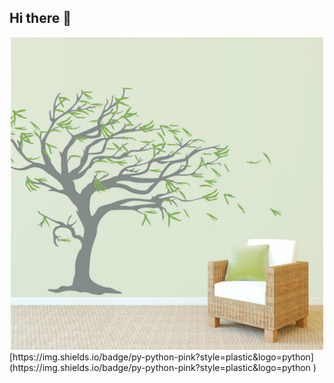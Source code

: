 ## Hi there 👋
<div id="header" align="center">
<img src="https://github.com/Nadegda711/Nadegda711/blob/main/IMG_5311.JPG" width="500"/>
</div>
[https://img.shields.io/badge/py-python-pink?style=plastic&logo=python](https://img.shields.io/badge/py-python-pink?style=plastic&logo=python
)
